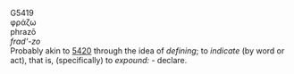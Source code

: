 G5419  
φράζω  
phrazō  
*frad‘-zo*  
Probably akin to [5420](g5420) through the idea of *defining*; to
*indicate* (by word or act), that is, (specifically) to *expound:* -
declare.  
